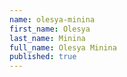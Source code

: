 ```yaml
---
name: olesya-minina
first_name: Olesya
last_name: Minina
full_name: Olesya Minina
published: true
---
```

